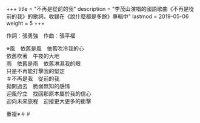 +++
title = "不再是從前的我"
description = "李茂山演唱的國語歌曲《不再是從前的我》的歌詞，收錄在《說什麼都是多餘》專輯中"
lastmod = 2019-05-06
weight = 5
+++

作詞：張勇強　作曲：張平福

※風　依舊是風　依舊吹冷我的心  
依舊吹著　午夜的大地  
雨　依舊是雨　依舊淋濕我的眼  
只是不再能打擊我的堅定  
＃不再是我　從前的我  
拋開過去　脆弱無知的感情  
迎風佇立　找回那原本屬於我的信心  
迎向未來旅程　迎接更大更多的衝擊  

重複※＃＃